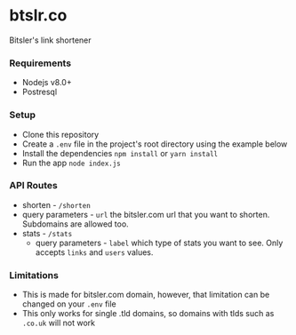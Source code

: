 # btslr.co

Bitsler's link shortener

### Requirements
- Nodejs v8.0+
- Postresql

### Setup
- Clone this repository
- Create a `.env` file in the project's root directory using the example below
- Install the dependencies `npm install` or `yarn install`
- Run the app `node index.js`

### API Routes

- shorten - `/shorten`
 - query parameters - `url` the bitsler.com url that you want to shorten. Subdomains are allowed too.
- stats - `/stats`
  - query parameters - `label` which type of stats you want to see. Only accepts `links` and `users` values.

### Limitations

- This is made for bitsler.com domain, however, that limitation can be changed on your `.env` file
- This only works for single .tld domains, so domains with tlds such as `.co.uk` will not work
